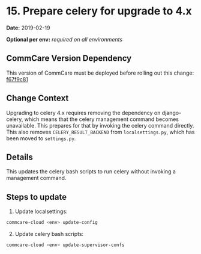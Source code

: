 # 15. Prepare celery for upgrade to 4.x

**Date:** 2019-02-19

**Optional per env:** _required on all environments_


## CommCare Version Dependency
This version of CommCare must be deployed before rolling out this change:
[f67f9c81](https://github.com/dimagi/commcare-hq/commit/f67f9c8149bd71712f457c270b03b5a55077c273)


## Change Context
Upgrading to celery 4.x requires removing the dependency on
django-celery, which means that the celery management command
becomes unavailable.  This prepares for that by invoking the
celery command directly.  This also removes ```CELERY_RESULT_BACKEND```
from ```localsettings.py```, which has been moved to ```settings.py```.

## Details
This updates the celery bash scripts to run celery
without invoking a management command.

## Steps to update
1. Update localsettings:
```bash
commcare-cloud <env> update-config
```
2. Update celery bash scripts:
```bash
commcare-cloud <env> update-supervisor-confs
```
